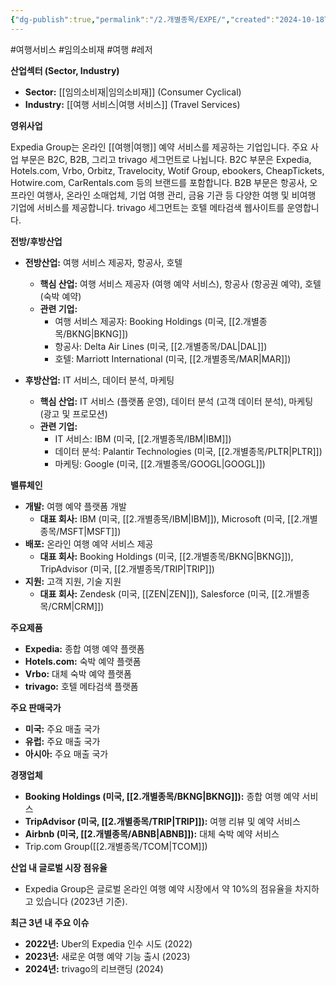 ```yaml
---
{"dg-publish":true,"permalink":"/2.개별종목/EXPE/","created":"2024-10-18T14:51:44.305+09:00","updated":"2025-07-29T21:37:04.643+09:00"}
---
```


#여행서비스 #임의소비재 #여행 #레저 

**산업섹터 (Sector, Industry)**

- **Sector:** [[임의소비재\|임의소비재]] (Consumer Cyclical)
- **Industry:** [[여행 서비스\|여행 서비스]] (Travel Services)

**영위사업** 

Expedia Group는 온라인 [[여행\|여행]] 예약 서비스를 제공하는 기업입니다. 주요 사업 부문은 B2C, B2B, 그리고 trivago 세그먼트로 나뉩니다. B2C 부문은 Expedia, Hotels.com, Vrbo, Orbitz, Travelocity, Wotif Group, ebookers, CheapTickets, Hotwire.com, CarRentals.com 등의 브랜드를 포함합니다. B2B 부문은 항공사, 오프라인 여행사, 온라인 소매업체, 기업 여행 관리, 금융 기관 등 다양한 여행 및 비여행 기업에 서비스를 제공합니다. trivago 세그먼트는 호텔 메타검색 웹사이트를 운영합니다.

**전방/후방산업**

- **전방산업:** 여행 서비스 제공자, 항공사, 호텔
    - **핵심 산업:** 여행 서비스 제공자 (여행 예약 서비스), 항공사 (항공권 예약), 호텔 (숙박 예약)
    - **관련 기업:**
        - 여행 서비스 제공자: Booking Holdings (미국, [[2.개별종목/BKNG\|BKNG]])
        - 항공사: Delta Air Lines (미국, [[2.개별종목/DAL\|DAL]])
        - 호텔: Marriott International (미국, [[2.개별종목/MAR\|MAR]])
          
- **후방산업:** IT 서비스, 데이터 분석, 마케팅
    - **핵심 산업:** IT 서비스 (플랫폼 운영), 데이터 분석 (고객 데이터 분석), 마케팅 (광고 및 프로모션)
    - **관련 기업:**
        - IT 서비스: IBM (미국, [[2.개별종목/IBM\|IBM]])
        - 데이터 분석: Palantir Technologies (미국, [[2.개별종목/PLTR\|PLTR]])
        - 마케팅: Google (미국, [[2.개별종목/GOOGL\|GOOGL]])

**밸류체인**

- **개발:** 여행 예약 플랫폼 개발
    - **대표 회사:** IBM (미국, [[2.개별종목/IBM\|IBM]]), Microsoft (미국, [[2.개별종목/MSFT\|MSFT]])
- **배포:** 온라인 여행 예약 서비스 제공
    - **대표 회사:** Booking Holdings (미국, [[2.개별종목/BKNG\|BKNG]]), TripAdvisor (미국, [[2.개별종목/TRIP\|TRIP]])
- **지원:** 고객 지원, 기술 지원
    - **대표 회사:** Zendesk (미국, [[ZEN\|ZEN]]), Salesforce (미국, [[2.개별종목/CRM\|CRM]])

**주요제품**

- **Expedia:** 종합 여행 예약 플랫폼
- **Hotels.com:** 숙박 예약 플랫폼
- **Vrbo:** 대체 숙박 예약 플랫폼
- **trivago:** 호텔 메타검색 플랫폼

**주요 판매국가**

- **미국:** 주요 매출 국가
- **유럽:** 주요 매출 국가
- **아시아:** 주요 매출 국가

**경쟁업체**

- **Booking Holdings (미국, [[2.개별종목/BKNG\|BKNG]]):** 종합 여행 예약 서비스
- **TripAdvisor (미국, [[2.개별종목/TRIP\|TRIP]]):** 여행 리뷰 및 예약 서비스
- **Airbnb (미국, [[2.개별종목/ABNB\|ABNB]]):** 대체 숙박 예약 서비스
- Trip.com Group([[2.개별종목/TCOM\|TCOM]])

**산업 내 글로벌 시장 점유율**

- Expedia Group은 글로벌 온라인 여행 예약 시장에서 약 10%의 점유율을 차지하고 있습니다 (2023년 기준).

**최근 3년 내 주요 이슈**

- **2022년:** Uber의 Expedia 인수 시도 (2022)
- **2023년:** 새로운 여행 예약 기능 출시 (2023)
- **2024년:** trivago의 리브랜딩 (2024)